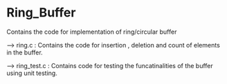 # Ring_Buffer

 Contains the code for implementation of ring/circular buffer
 
 --> ring.c : Contains the code for insertion , deletion and count of elements in the buffer.
 
 --> ring_test.c : Contains code for testing the funcatinalities of the buffer using unit testing.
